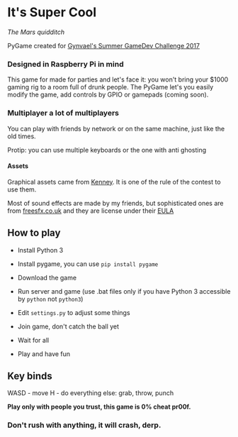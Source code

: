 # It's Super Cool
*The Mars quidditch*

PyGame created for [Gynvael's Summer GameDev Challenge 2017](http://gynvael.coldwind.pl/?id=657)

### Designed in Raspberry Pi in mind
This game for made for parties and let's face it: you won't bring your $1000 gaming rig to a room full of
drunk people. The PyGame let's you easily modify the game, add controls by GPIO or gamepads (coming soon).

### Multiplayer a lot of multiplayers
You can play with friends by network or on the same machine, just like the old times. 

Protip: you can use multiple keyboards or the one with anti ghosting 

#### Assets
Graphical assets came from [Kenney](https://kenney.nl/). It is one of the rule of the contest to use them.

Most of sound effects are made by my friends, but sophisticated ones are from [freesfx.co.uk](http://www.freesfx.co.uk/)
and they are license under their [EULA](http://www.freesfx.co.uk/info/eula/)

## How to play

- Install Python 3
- Install pygame, you can use `pip install pygame`
- Download the game
- Run server and game (use .bat files only if you have Python 3 accessible by `python` not `python3`)
- Edit `settings.py` to adjust some things

- Join game, don't catch the ball yet
- Wait for all
- Play and have fun

## Key binds
WASD - move
H - do everything else: grab, throw, punch

**Play only with people you trust, this game is 0% cheat pr00f.**

### Don't rush with anything, it will crash, derp.